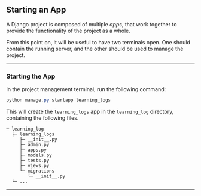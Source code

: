 ## Starting an App

A Django project is composed of multiple *apps*, that work together to
provide the functionality of the project as a whole.

From this point on, it will be useful to have two terminals open. One
should contain the running server, and the other should be used to
manage the project.

---

### Starting the App

In the project management terminal, run the following command:

```powershell
python manage.py startapp learning_logs
```

This will create the `learning_logs` app in the `learning_log` directory, containing the following files.

```
─ learning_log
  ├─ learning_logs
     ├─ __init__.py
     ├─ admin.py
     ├─ apps.py
     ├─ models.py
     ├─ tests.py
     ├─ views.py
     └─ migrations
        └─ __init__.py
  └─ ...
```

---
